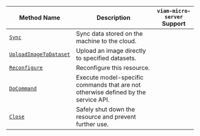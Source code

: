 <!-- prettier-ignore -->
| Method Name | Description | `viam-micro-server` Support |
| ----------- | ----------- | --------------------------- |
| [`Sync`](/dev/reference/apis/services/data/#sync) | Sync data stored on the machine to the cloud. |  |
| [`UploadImageToDataset`](/dev/reference/apis/services/data/#uploadimagetodataset) | Upload an image directly to specified datasets. |  |
| [`Reconfigure`](/dev/reference/apis/services/data/#reconfigure) | Reconfigure this resource. |  |
| [`DoCommand`](/dev/reference/apis/services/data/#docommand) | Execute model-specific commands that are not otherwise defined by the service API. |  |
| [`Close`](/dev/reference/apis/services/data/#close) | Safely shut down the resource and prevent further use. |  |
